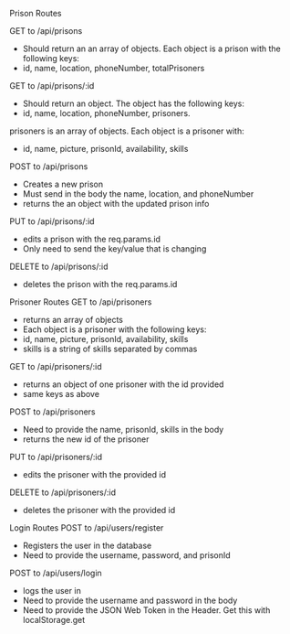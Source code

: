 Prison Routes

GET to /api/prisons
- Should return an an array of objects. Each object is a prison with the following keys:
- id, name, location, phoneNumber, totalPrisoners


GET to /api/prisons/:id
- Should return an object. The object has the following keys:
- id, name, location, phoneNumber, prisoners.

prisoners is an array of objects. Each object is a prisoner with:
- id, name, picture, prisonId, availability, skills

POST to /api/prisons
- Creates a new prison
- Must send in the body the name, location, and phoneNumber
- returns the an object with the updated prison info

PUT to /api/prisons/:id
- edits a prison with the req.params.id
- Only need to send the key/value that is changing

DELETE to /api/prisons/:id
- deletes the prison with the req.params.id


Prisoner Routes
GET to /api/prisoners
- returns an array of objects
- Each object is a prisoner with the following keys:
- id, name, picture, prisonId, availability, skills
- skills is a string of skills separated by commas

GET to /api/prisoners/:id
- returns an object of one prisoner with the id provided
- same keys as above

POST to /api/prisoners
- Need to provide the name, prisonId, skills in the body
- returns the new id of the prisoner

PUT to /api/prisoners/:id
- edits the prisoner with the provided id

DELETE to /api/prisoners/:id
- deletes the prisoner with the provided id


Login Routes
POST to /api/users/register
- Registers the user in the database
- Need to provide the username, password, and prisonId

POST to /api/users/login
- logs the user in
- Need to provide the username and password in the body
- Need to provide the JSON Web Token in the Header. Get this with localStorage.get

